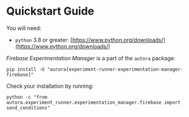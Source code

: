 # Quickstart Guide

You will need:

- `python` 3.8 or greater: [https://www.python.org/downloads/](https://www.python.org/downloads/)

*Firebase Experimentation Manager* is a part of the `autora` package:

```shell
pip install -U "aurora[experiment-runner-experimentation-manager-firebase]"
```

Check your installation by running:
```shell
python -c "from autora.experiment_runner.experimentation_manager.firebase import send_conditions"
```
